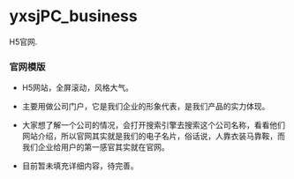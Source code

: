 # yxsjPC_business
H5官网.


### 官网模版
-	H5网站，全屏滚动，风格大气。
-	主要用做公司门户，它是我们企业的形象代表，是我们产品的实力体现。
-	大家想了解一个公司的情况，会打开搜索引擎去搜索这个公司名称，看看他们网站介绍，所以官网其实就是我们的电子名片，俗话说，人靠衣装马靠鞍，而我们企业给用户的第一感官其实就在官网。

-	目前暂未填充详细内容，待完善。
